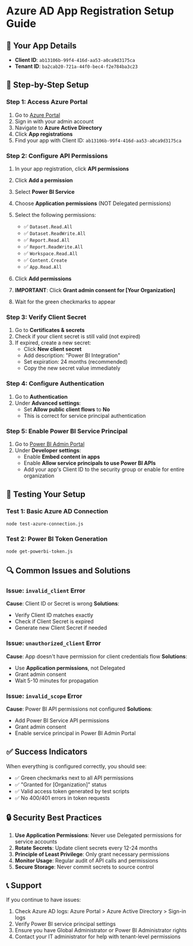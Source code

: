 # Azure AD App Registration Setup Guide

## 🎯 Your App Details
- **Client ID**: `ab13106b-99f4-416d-aa53-a0ca9d3175ca`
- **Tenant ID**: `ba2cab20-721a-44f0-bec4-f2e784ba3c23`

## 🔧 Step-by-Step Setup

### Step 1: Access Azure Portal
1. Go to [Azure Portal](https://portal.azure.com)
2. Sign in with your admin account
3. Navigate to **Azure Active Directory**
4. Click **App registrations**
5. Find your app with Client ID: `ab13106b-99f4-416d-aa53-a0ca9d3175ca`

### Step 2: Configure API Permissions
1. In your app registration, click **API permissions**
2. Click **Add a permission**
3. Select **Power BI Service**
4. Choose **Application permissions** (NOT Delegated permissions)
5. Select the following permissions:
   - ✅ `Dataset.Read.All`
   - ✅ `Dataset.ReadWrite.All`
   - ✅ `Report.Read.All`
   - ✅ `Report.ReadWrite.All`
   - ✅ `Workspace.Read.All`
   - ✅ `Content.Create`
   - ✅ `App.Read.All`

6. Click **Add permissions**
7. **IMPORTANT**: Click **Grant admin consent for [Your Organization]**
8. Wait for the green checkmarks to appear

### Step 3: Verify Client Secret
1. Go to **Certificates & secrets**
2. Check if your client secret is still valid (not expired)
3. If expired, create a new secret:
   - Click **New client secret**
   - Add description: "Power BI Integration"
   - Set expiration: 24 months (recommended)
   - Copy the new secret value immediately

### Step 4: Configure Authentication
1. Go to **Authentication**
2. Under **Advanced settings**:
   - Set **Allow public client flows** to **No**
   - This is correct for service principal authentication

### Step 5: Enable Power BI Service Principal
1. Go to [Power BI Admin Portal](https://app.powerbi.com/admin-portal/tenantSettings)
2. Under **Developer settings**:
   - Enable **Embed content in apps**
   - Enable **Allow service principals to use Power BI APIs**
   - Add your app's Client ID to the security group or enable for entire organization

## 🧪 Testing Your Setup

### Test 1: Basic Azure AD Connection
```bash
node test-azure-connection.js
```

### Test 2: Power BI Token Generation
```bash
node get-powerbi-token.js
```

## 🔍 Common Issues and Solutions

### Issue: `invalid_client` Error
**Cause**: Client ID or Secret is wrong
**Solutions**:
- Verify Client ID matches exactly
- Check if Client Secret is expired
- Generate new Client Secret if needed

### Issue: `unauthorized_client` Error
**Cause**: App doesn't have permission for client credentials flow
**Solutions**:
- Use **Application permissions**, not Delegated
- Grant admin consent
- Wait 5-10 minutes for propagation

### Issue: `invalid_scope` Error
**Cause**: Power BI API permissions not configured
**Solutions**:
- Add Power BI Service API permissions
- Grant admin consent
- Enable service principal in Power BI Admin Portal

## ✅ Success Indicators

When everything is configured correctly, you should see:
- ✅ Green checkmarks next to all API permissions
- ✅ "Granted for [Organization]" status
- ✅ Valid access token generated by test scripts
- ✅ No 400/401 errors in token requests

## 🔒 Security Best Practices

1. **Use Application Permissions**: Never use Delegated permissions for service accounts
2. **Rotate Secrets**: Update client secrets every 12-24 months
3. **Principle of Least Privilege**: Only grant necessary permissions
4. **Monitor Usage**: Regular audit of API calls and permissions
5. **Secure Storage**: Never commit secrets to source control

## 📞 Support

If you continue to have issues:
1. Check Azure AD logs: Azure Portal > Azure Active Directory > Sign-in logs
2. Verify Power BI service principal settings
3. Ensure you have Global Administrator or Power BI Administrator rights
4. Contact your IT administrator for help with tenant-level permissions